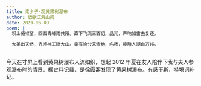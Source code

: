 ```yaml
---
title: 南乡子·观黄果树瀑布
author: 放歌江海山阙
date: 2020-06-09
poem: |
  坝上倚栏望，四面青峰雨共阳。直下飞流三百仞，晶光，声响如雷去复还。

  大美出天然，鬼斧神工隐大山。幸有徐公来贵地，名扬，接腫人潮自万邦。
---
```


今天在寸屏上看到黄果树瀑布人流如织，想起 2012 年夏在友人陪伴下我与夫人参观瀑布时的情景。据史料记载，是徐霞客发现了黄果树瀑布。有感于斯，特填词补记。
